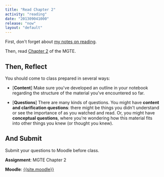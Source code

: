 ```yaml
---
title: "Read Chapter 2"
activity: "reading"
date: "201309041000"
release: "now"
layout: "default"
---
```


First, don't forget about [my notes on reading]({{site.base}}/infra/how-to-read.html). 


Then, read [Chapter 2](http://moodle2.berea.edu/course/view.php?id=2512#section-4) of the MGTE. 

## Then, Reflect

You should come to class prepared in several ways:

* [**Content**] Make sure you've developed an outline in your notebook regarding the structure of the material you've encountered so far. 

* [**Questions**] There are many kinds of questions. You might have **content and clarification questions**: there might be things you didn't understand or see the importance of as you watched and read. Or, you might have **conceptual questions**, where you're wondering how this material fits into other things you knew (or thought you knew). 

## And Submit

Submit your questions to Moodle before class.

**Assignment**: MGTE Chapter 2

**Moodle**: <a href="{{site.moodle}}">{{site.moodle}}</a>

